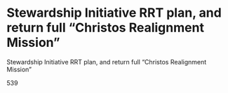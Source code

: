 # Stewardship Initiative RRT plan, and return full “Christos Realignment Mission”

Stewardship Initiative RRT plan, and return full “Christos Realignment Mission”

539